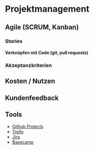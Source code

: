 # Projektmanagement

## Agile (SCRUM, Kanban)

### Stories

#### Verknüpfen mit Code (git, pull requests)

### Akzeptanzkriterien

## Kosten / Nutzen

## Kundenfeedback

## Tools

- [Github Projects](https://docs.github.com/en/issues/planning-and-tracking-with-projects)
- [Trello](https://trello.com/)
- [Jira](https://www.atlassian.com/software/jira)
- [Basecamp](https://basecamp.com/)
